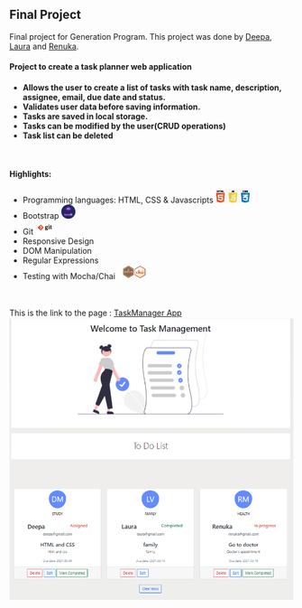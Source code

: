 <h2>Final Project</h2>

Final project for Generation Program. 
This project was done by <a href='https://github.com/DeepaNethesh'>Deepa</a>, <a href ='https://github.com/mlvillarreal'>Laura</a> and <a href ='https://github.com/RenukaMano'>Renuka</a>.

<h4>Project to create a task planner web application<h4>
    <ul><li>Allows the user to create a list of tasks with task name, description, assignee, email, due date and status.</li>
          <li>Validates user data before saving information.</li>
          <li>Tasks are saved in local storage.</li>
          <li>Tasks can be modified by the user(CRUD operations)</li>
          <li>Task list can be deleted</li></ul>
<br>
<h4>Highlights:</h4>
     <ul><li>Programming languages: HTML, CSS & Javascripts <img src='./Images/JS_html-css-icon-png.png' height='25' /></li>
      <li>Bootstrap <img src='./Images/icon-botsrap-5.png' height='25' /></li>
      <li>Git  <img src='./Images/gitlogo.png' height='25' /></li>
      <li>Responsive Design</li>
      <li>DOM Manipulation</li>
      <li>Regular Expressions</li>
      <li>Testing with Mocha/Chai <img src='./Images/mocha_Chai.png' height='25' /></li></ul>
<br><br>
This is the link to the page : <a href ='https://deepanethesh.github.io/TaskManager/'>TaskManager App</a>
<br>

<img src='./Images/Taskmanager.PNG' height='500' />

